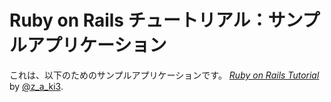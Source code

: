 # Ruby on Rails チュートリアル：サンプルアプリケーション

これは、以下のためのサンプルアプリケーションです。
[*Ruby on Rails Tutorial*](http://railstutorial.jp/chapters/static-pages?version=4.0)
by [@z_a_ki3](https://twitter.com/z_a_ki3/).
